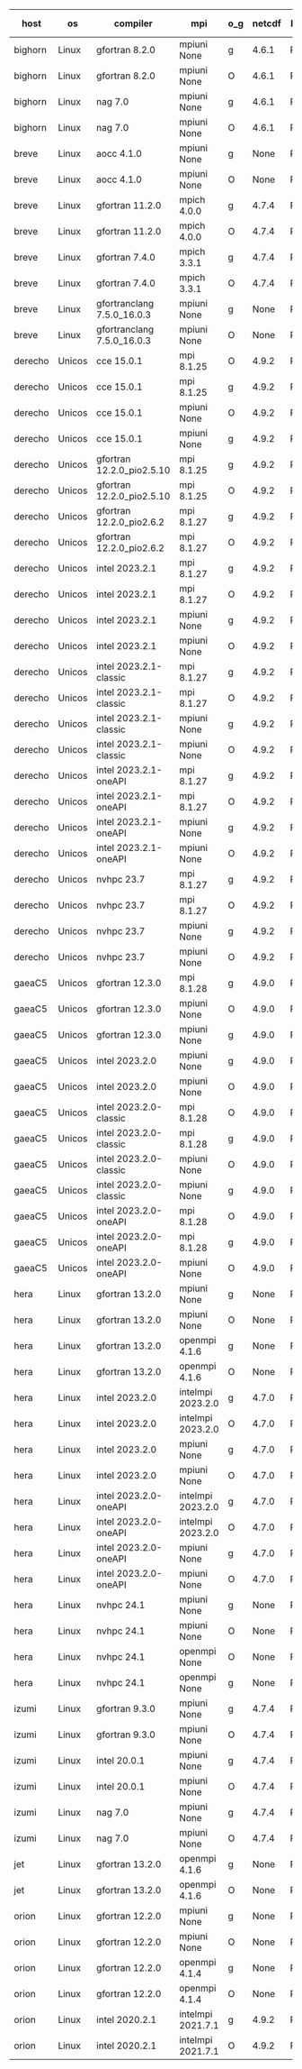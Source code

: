 

| host     | os       | compiler                              | mpi                      | o_g        | netcdf        | build       | u_pass          | u_fail          | s_pass            | s_fail            | e_pass             | e_fail             | nuopc_pass       | nuopc_fail       | artifacts link          |
|----------|----------|---------------------------------------|--------------------------|------------|---------------|-------------|-----------------|-----------------|-------------------|-------------------|--------------------|--------------------|------------------|------------------|-------------------------|
| bighorn | Linux | gfortran 8.2.0 | mpiuni None  | g | 4.6.1  | PASS | 12517 | 0 | 9 | 0 | 42 | 0 | None | None | <a href="https://github.com/esmf-org/esmf-test-artifacts/tree/c7ce4c1e93043e588d23ba825318e746f90fb3bd/develop/gfortran/8.2.0/g/mpiuni/None" target="_blank">c7ce4c1</a> | 
| bighorn | Linux | gfortran 8.2.0 | mpiuni None  | O | 4.6.1  | PASS | 12517 | 0 | 9 | 0 | 42 | 0 | None | None | <a href="https://github.com/esmf-org/esmf-test-artifacts/tree/b17a1621efa02d78bd30fe99f858d17c6cf9b111/develop/gfortran/8.2.0/O/mpiuni/None" target="_blank">b17a162</a> | 
| bighorn | Linux | nag 7.0 | mpiuni None  | g | 4.6.1  | PASS | 12517 | 0 | 9 | 0 | 42 | 0 | None | None | <a href="https://github.com/esmf-org/esmf-test-artifacts/tree/930541b30c9d360a7b124096ac6c471cb7ca71f5/develop/nag/7.0/g/mpiuni/None" target="_blank">930541b</a> | 
| bighorn | Linux | nag 7.0 | mpiuni None  | O | 4.6.1  | PASS | 12517 | 0 | 9 | 0 | 42 | 0 | None | None | <a href="https://github.com/esmf-org/esmf-test-artifacts/tree/98faf4da5b8942a6489351c79be554e3ab9f3071/develop/nag/7.0/O/mpiuni/None" target="_blank">98faf4d</a> | 
| breve | Linux | aocc 4.1.0 | mpiuni None  | g | None  | PASS | 12491 | 26 | 9 | 0 | 42 | 0 | None | None | <a href="https://github.com/esmf-org/esmf-test-artifacts/tree/09bdd296440005c5173c358772a9618c59656268/develop/aocc/4.1.0/g/mpiuni/None" target="_blank">09bdd29</a> | 
| breve | Linux | aocc 4.1.0 | mpiuni None  | O | None  | PASS | 12491 | 26 | 9 | 0 | 42 | 0 | None | None | <a href="https://github.com/esmf-org/esmf-test-artifacts/tree/866085b01ae933665d27fdfb02d3cbe4981b145a/develop/aocc/4.1.0/O/mpiuni/None" target="_blank">866085b</a> | 
| breve | Linux | gfortran 11.2.0 | mpich 4.0.0  | g | 4.7.4  | PASS | 14186 | 0 | 51 | 0 | 80 | 0 | 57 | 0 | <a href="https://github.com/esmf-org/esmf-test-artifacts/tree/dfa740811ca035e668c464c226ca73e6aaab31df/develop/gfortran/11.2.0/g/mpich/4.0.0" target="_blank">dfa7408</a> | 
| breve | Linux | gfortran 11.2.0 | mpich 4.0.0  | O | 4.7.4  | PASS | 14186 | 0 | 51 | 0 | 80 | 0 | 57 | 0 | <a href="https://github.com/esmf-org/esmf-test-artifacts/tree/ccbc8ffa8432d528c20fe159d5a8d4595091416a/develop/gfortran/11.2.0/O/mpich/4.0.0" target="_blank">ccbc8ff</a> | 
| breve | Linux | gfortran 7.4.0 | mpich 3.3.1  | g | 4.7.4  | PASS | 14186 | 0 | 51 | 0 | 80 | 0 | 57 | 0 | <a href="https://github.com/esmf-org/esmf-test-artifacts/tree/5853c06dc69f557f20929f6bc3dc6dc3105adb82/develop/gfortran/7.4.0/g/mpich/3.3.1" target="_blank">5853c06</a> | 
| breve | Linux | gfortran 7.4.0 | mpich 3.3.1  | O | 4.7.4  | PASS | 14186 | 0 | 51 | 0 | 80 | 0 | 57 | 0 | <a href="https://github.com/esmf-org/esmf-test-artifacts/tree/5c00da2b356206a3277017c30f4fc1b6b2385346/develop/gfortran/7.4.0/O/mpich/3.3.1" target="_blank">5c00da2</a> | 
| breve | Linux | gfortranclang 7.5.0_16.0.3 | mpiuni None  | g | None  | PASS | 12517 | 0 | 9 | 0 | 42 | 0 | None | None | <a href="https://github.com/esmf-org/esmf-test-artifacts/tree/1fb0fe767dbd62d096e16fe3e2612979349e8fef/develop/gfortranclang/7.5.0_16.0.3/g/mpiuni/None" target="_blank">1fb0fe7</a> | 
| breve | Linux | gfortranclang 7.5.0_16.0.3 | mpiuni None  | O | None  | PASS | 12517 | 0 | 9 | 0 | 42 | 0 | None | None | <a href="https://github.com/esmf-org/esmf-test-artifacts/tree/8b4d21f319a8d3b107a27ccfc96d53d2326b520e/develop/gfortranclang/7.5.0_16.0.3/O/mpiuni/None" target="_blank">8b4d21f</a> | 
| derecho | Unicos | cce 15.0.1 | mpi 8.1.25  | O | 4.9.2  | PASS | 14105 | 81 | 51 | 0 | 80 | 0 | 57 | 0 | <a href="https://github.com/esmf-org/esmf-test-artifacts/tree/3bd123dcc604065fdb002320b656a8d9491e3b70/develop/cce/15.0.1/O/mpi/8.1.25" target="_blank">3bd123d</a> | 
| derecho | Unicos | cce 15.0.1 | mpi 8.1.25  | g | 4.9.2  | PASS | 13988 | 198 | 51 | 0 | 80 | 0 | 57 | 0 | <a href="https://github.com/esmf-org/esmf-test-artifacts/tree/e661adf052a3a0e66fd1c94c7aa0fab32945d12e/develop/cce/15.0.1/g/mpi/8.1.25" target="_blank">e661adf</a> | 
| derecho | Unicos | cce 15.0.1 | mpiuni None  | O | 4.9.2  | PASS | 12282 | 235 | 9 | 0 | 42 | 0 | None | None | <a href="https://github.com/esmf-org/esmf-test-artifacts/tree/89e3629aa4f4ae2f607daf48a561fe839dcc848b/develop/cce/15.0.1/O/mpiuni/None" target="_blank">89e3629</a> | 
| derecho | Unicos | cce 15.0.1 | mpiuni None  | g | 4.9.2  | PASS | 12441 | 76 | 9 | 0 | 42 | 0 | None | None | <a href="https://github.com/esmf-org/esmf-test-artifacts/tree/4b05ee44dd5971204c899a613a258721a7ad270c/develop/cce/15.0.1/g/mpiuni/None" target="_blank">4b05ee4</a> | 
| derecho | Unicos | gfortran 12.2.0_pio2.5.10 | mpi 8.1.25  | g | 4.9.2  | PASS | 14186 | 0 | 51 | 0 | 80 | 0 | 57 | 0 | <a href="https://github.com/esmf-org/esmf-test-artifacts/tree/b062f108f813cbe5933269bba6dfc5ca8fe7291b/develop/gfortran/12.2.0_pio2.5.10/g/mpi/8.1.25" target="_blank">b062f10</a> | 
| derecho | Unicos | gfortran 12.2.0_pio2.5.10 | mpi 8.1.25  | O | 4.9.2  | PASS | 14186 | 0 | 51 | 0 | 80 | 0 | 57 | 0 | <a href="https://github.com/esmf-org/esmf-test-artifacts/tree/21658e5dfbe2377d928500a244b60ccf318afdb7/develop/gfortran/12.2.0_pio2.5.10/O/mpi/8.1.25" target="_blank">21658e5</a> | 
| derecho | Unicos | gfortran 12.2.0_pio2.6.2 | mpi 8.1.27  | g | 4.9.2  | PASS | 14186 | 0 | 51 | 0 | 80 | 0 | 57 | 0 | <a href="https://github.com/esmf-org/esmf-test-artifacts/tree/024add729a22c4223d5283c55271b3139632326b/develop/gfortran/12.2.0_pio2.6.2/g/mpi/8.1.27" target="_blank">024add7</a> | 
| derecho | Unicos | gfortran 12.2.0_pio2.6.2 | mpi 8.1.27  | O | 4.9.2  | PASS | 14186 | 0 | 51 | 0 | 80 | 0 | 57 | 0 | <a href="https://github.com/esmf-org/esmf-test-artifacts/tree/c80bd7cae81a5888662292103333b75ffdd21935/develop/gfortran/12.2.0_pio2.6.2/O/mpi/8.1.27" target="_blank">c80bd7c</a> | 
| derecho | Unicos | intel 2023.2.1 | mpi 8.1.27  | g | 4.9.2  | PASS | 14186 | 0 | 51 | 0 | 80 | 0 | 58 | 0 | <a href="https://github.com/esmf-org/esmf-test-artifacts/tree/f7f200f4b0164417029569064223fc6465c85183/develop/intel/2023.2.1/g/mpi/8.1.27" target="_blank">f7f200f</a> | 
| derecho | Unicos | intel 2023.2.1 | mpi 8.1.27  | O | 4.9.2  | PASS | 14186 | 0 | 51 | 0 | 80 | 0 | 58 | 0 | <a href="https://github.com/esmf-org/esmf-test-artifacts/tree/d71d6a4c5b59794356aca1058e9e4da86cb25340/develop/intel/2023.2.1/O/mpi/8.1.27" target="_blank">d71d6a4</a> | 
| derecho | Unicos | intel 2023.2.1 | mpiuni None  | g | 4.9.2  | PASS | 12517 | 0 | 9 | 0 | 42 | 0 | None | None | <a href="https://github.com/esmf-org/esmf-test-artifacts/tree/6374a776435b77b58219710f1e39b279d9070f21/develop/intel/2023.2.1/g/mpiuni/None" target="_blank">6374a77</a> | 
| derecho | Unicos | intel 2023.2.1 | mpiuni None  | O | 4.9.2  | PASS | 12517 | 0 | 9 | 0 | 42 | 0 | None | None | <a href="https://github.com/esmf-org/esmf-test-artifacts/tree/a24899cb80d1fd72774cbf80d118d6ff6487a5c8/develop/intel/2023.2.1/O/mpiuni/None" target="_blank">a24899c</a> | 
| derecho | Unicos | intel 2023.2.1-classic | mpi 8.1.27  | g | 4.9.2  | PASS | 14186 | 0 | 51 | 0 | 80 | 0 | 57 | 0 | <a href="https://github.com/esmf-org/esmf-test-artifacts/tree/e95e70300d57b0ceec6ce3aa3cb729661dd3eee4/develop/intel/2023.2.1-classic/g/mpi/8.1.27" target="_blank">e95e703</a> | 
| derecho | Unicos | intel 2023.2.1-classic | mpi 8.1.27  | O | 4.9.2  | PASS | 14186 | 0 | 51 | 0 | 80 | 0 | 57 | 0 | <a href="https://github.com/esmf-org/esmf-test-artifacts/tree/a656303f250839155a291cbf5e9434ac7cc41861/develop/intel/2023.2.1-classic/O/mpi/8.1.27" target="_blank">a656303</a> | 
| derecho | Unicos | intel 2023.2.1-classic | mpiuni None  | g | 4.9.2  | PASS | 12517 | 0 | 9 | 0 | 42 | 0 | None | None | <a href="https://github.com/esmf-org/esmf-test-artifacts/tree/7cf3f134a664c6b07120c2d977dfe2f3954603cf/develop/intel/2023.2.1-classic/g/mpiuni/None" target="_blank">7cf3f13</a> | 
| derecho | Unicos | intel 2023.2.1-classic | mpiuni None  | O | 4.9.2  | PASS | 12517 | 0 | 9 | 0 | 42 | 0 | None | None | <a href="https://github.com/esmf-org/esmf-test-artifacts/tree/078d4686d567bcfd05baeda56524b3eb3fe9ba6c/develop/intel/2023.2.1-classic/O/mpiuni/None" target="_blank">078d468</a> | 
| derecho | Unicos | intel 2023.2.1-oneAPI | mpi 8.1.27  | g | 4.9.2  | PASS | 14186 | 0 | 51 | 0 | 80 | 0 | 57 | 0 | <a href="https://github.com/esmf-org/esmf-test-artifacts/tree/8b00eaaaec84cd178ea62e38d6295b68389afda5/develop/intel/2023.2.1-oneAPI/g/mpi/8.1.27" target="_blank">8b00eaa</a> | 
| derecho | Unicos | intel 2023.2.1-oneAPI | mpi 8.1.27  | O | 4.9.2  | PASS | 14186 | 0 | 50 | 1 | 80 | 0 | 57 | 0 | <a href="https://github.com/esmf-org/esmf-test-artifacts/tree/1af0be543e03d1f9a04e100f801baad66251e55c/develop/intel/2023.2.1-oneAPI/O/mpi/8.1.27" target="_blank">1af0be5</a> | 
| derecho | Unicos | intel 2023.2.1-oneAPI | mpiuni None  | g | 4.9.2  | PASS | 12517 | 0 | 9 | 0 | 42 | 0 | None | None | <a href="https://github.com/esmf-org/esmf-test-artifacts/tree/6fd76900bc01229b1003de91288f1d87fb517fd5/develop/intel/2023.2.1-oneAPI/g/mpiuni/None" target="_blank">6fd7690</a> | 
| derecho | Unicos | intel 2023.2.1-oneAPI | mpiuni None  | O | 4.9.2  | PASS | 12517 | 0 | 9 | 0 | 42 | 0 | None | None | <a href="https://github.com/esmf-org/esmf-test-artifacts/tree/c12271d53af8f22889a372d49e0577ae1956d7ea/develop/intel/2023.2.1-oneAPI/O/mpiuni/None" target="_blank">c12271d</a> | 
| derecho | Unicos | nvhpc 23.7 | mpi 8.1.27  | g | 4.9.2  | PASS | 14186 | 0 | 51 | 0 | 80 | 0 | 57 | 0 | <a href="https://github.com/esmf-org/esmf-test-artifacts/tree/36bc3b36489b8d8ba3e76108daa19ad67009c88c/develop/nvhpc/23.7/g/mpi/8.1.27" target="_blank">36bc3b3</a> | 
| derecho | Unicos | nvhpc 23.7 | mpi 8.1.27  | O | 4.9.2  | PASS | 14186 | 0 | 51 | 0 | 80 | 0 | 57 | 0 | <a href="https://github.com/esmf-org/esmf-test-artifacts/tree/42d007ef13d6b5e3276d8c13d48742469bb77680/develop/nvhpc/23.7/O/mpi/8.1.27" target="_blank">42d007e</a> | 
| derecho | Unicos | nvhpc 23.7 | mpiuni None  | g | 4.9.2  | PASS | 12517 | 0 | 9 | 0 | 42 | 0 | None | None | <a href="https://github.com/esmf-org/esmf-test-artifacts/tree/039e32ca7aad50381146f6330899fcbb0a63701c/develop/nvhpc/23.7/g/mpiuni/None" target="_blank">039e32c</a> | 
| derecho | Unicos | nvhpc 23.7 | mpiuni None  | O | 4.9.2  | PASS | 12517 | 0 | 9 | 0 | 42 | 0 | None | None | <a href="https://github.com/esmf-org/esmf-test-artifacts/tree/efc15cc3d300ec586611204296d66653ddd2e1b5/develop/nvhpc/23.7/O/mpiuni/None" target="_blank">efc15cc</a> | 
| gaeaC5 | Unicos | gfortran 12.3.0 | mpi 8.1.28  | g | 4.9.0  | PASS | None | None | None | None | None | None | None | None | <a href="https://github.com/esmf-org/esmf-test-artifacts/tree/87b8a2e0191663bb3c70d543e5186bd647b9255e/develop/gfortran/12.3.0/g/mpi/8.1.28" target="_blank">87b8a2e</a> | 
| gaeaC5 | Unicos | gfortran 12.3.0 | mpiuni None  | O | 4.9.0  | PASS | 12517 | 0 | 9 | 0 | 42 | 0 | None | None | <a href="https://github.com/esmf-org/esmf-test-artifacts/tree/477fb01b11b8f0633b661c1ff3548dd4d00f08d0/develop/gfortran/12.3.0/O/mpiuni/None" target="_blank">477fb01</a> | 
| gaeaC5 | Unicos | gfortran 12.3.0 | mpiuni None  | g | 4.9.0  | PASS | None | None | None | None | None | None | None | None | <a href="https://github.com/esmf-org/esmf-test-artifacts/tree/f60fe3d1b77a8725049e9e34835ac5d7aebb4ed2/develop/gfortran/12.3.0/g/mpiuni/None" target="_blank">f60fe3d</a> | 
| gaeaC5 | Unicos | intel 2023.2.0 | mpiuni None  | g | 4.9.0  | PASS | None | None | None | None | None | None | None | None | <a href="https://github.com/esmf-org/esmf-test-artifacts/tree/0034e1f21ee63118b0bc9f84c76f7b0395a49e4d/develop/intel/2023.2.0/g/mpiuni/None" target="_blank">0034e1f</a> | 
| gaeaC5 | Unicos | intel 2023.2.0 | mpiuni None  | O | 4.9.0  | PASS | 12517 | 0 | 9 | 0 | 42 | 0 | None | None | <a href="https://github.com/esmf-org/esmf-test-artifacts/tree/4b559383e30712debc3721b844f4ea53fa4123ef/develop/intel/2023.2.0/O/mpiuni/None" target="_blank">4b55938</a> | 
| gaeaC5 | Unicos | intel 2023.2.0-classic | mpi 8.1.28  | O | 4.9.0  | PASS | 14186 | 0 | 51 | 0 | 80 | 0 | 57 | 0 | <a href="https://github.com/esmf-org/esmf-test-artifacts/tree/d0708044701702c5b9816ffe6aa2cc976ec6d682/develop/intel/2023.2.0-classic/O/mpi/8.1.28" target="_blank">d070804</a> | 
| gaeaC5 | Unicos | intel 2023.2.0-classic | mpi 8.1.28  | g | 4.9.0  | PASS | None | None | None | None | None | None | None | None | <a href="https://github.com/esmf-org/esmf-test-artifacts/tree/fb70593eac6af7b4eddcf30b7ec1175cb5f2fc92/develop/intel/2023.2.0-classic/g/mpi/8.1.28" target="_blank">fb70593</a> | 
| gaeaC5 | Unicos | intel 2023.2.0-classic | mpiuni None  | O | 4.9.0  | PASS | 12517 | 0 | 9 | 0 | 42 | 0 | None | None | <a href="https://github.com/esmf-org/esmf-test-artifacts/tree/14ecfa30fddbb22469f18bc47cbd8e97b6e69e14/develop/intel/2023.2.0-classic/O/mpiuni/None" target="_blank">14ecfa3</a> | 
| gaeaC5 | Unicos | intel 2023.2.0-classic | mpiuni None  | g | 4.9.0  | PASS | 12517 | 0 | 9 | 0 | 42 | 0 | None | None | <a href="https://github.com/esmf-org/esmf-test-artifacts/tree/c8123d6eaeeffec3ec932b32914d0a4e76ffb6c7/develop/intel/2023.2.0-classic/g/mpiuni/None" target="_blank">c8123d6</a> | 
| gaeaC5 | Unicos | intel 2023.2.0-oneAPI | mpi 8.1.28  | O | 4.9.0  | PASS | None | None | None | None | None | None | None | None | <a href="https://github.com/esmf-org/esmf-test-artifacts/tree/9a85898e2ef7616545e4a734bacc7c9c2f852804/develop/intel/2023.2.0-oneAPI/O/mpi/8.1.28" target="_blank">9a85898</a> | 
| gaeaC5 | Unicos | intel 2023.2.0-oneAPI | mpi 8.1.28  | g | 4.9.0  | PASS | None | None | None | None | None | None | None | None | <a href="https://github.com/esmf-org/esmf-test-artifacts/tree/acaaa1dff45d91fd4463a00942fd96dec7cf2fe3/develop/intel/2023.2.0-oneAPI/g/mpi/8.1.28" target="_blank">acaaa1d</a> | 
| gaeaC5 | Unicos | intel 2023.2.0-oneAPI | mpiuni None  | O | 4.9.0  | PASS | 12517 | 0 | 9 | 0 | 42 | 0 | None | None | <a href="https://github.com/esmf-org/esmf-test-artifacts/tree/e710ce0591d2b9af8012da02e685e0e1aed161ba/develop/intel/2023.2.0-oneAPI/O/mpiuni/None" target="_blank">e710ce0</a> | 
| hera | Linux | gfortran 13.2.0 | mpiuni None  | g | None  | PASS | 12517 | 0 | 9 | 0 | 42 | 0 | None | None | <a href="https://github.com/esmf-org/esmf-test-artifacts/tree/6c3fe05fe69edabf05c06238ca2cc9cf213b9612/develop/gfortran/13.2.0/g/mpiuni/None" target="_blank">6c3fe05</a> | 
| hera | Linux | gfortran 13.2.0 | mpiuni None  | O | None  | PASS | 12517 | 0 | 9 | 0 | 42 | 0 | None | None | <a href="https://github.com/esmf-org/esmf-test-artifacts/tree/e522988d633bda49a626026ccd0f98e69fd67c14/develop/gfortran/13.2.0/O/mpiuni/None" target="_blank">e522988</a> | 
| hera | Linux | gfortran 13.2.0 | openmpi 4.1.6  | g | None  | PASS | 14186 | 0 | 51 | 0 | 80 | 0 | 57 | 0 | <a href="https://github.com/esmf-org/esmf-test-artifacts/tree/d27b36f60f25703d8772c6cc7f19121121137d9f/develop/gfortran/13.2.0/g/openmpi/4.1.6" target="_blank">d27b36f</a> | 
| hera | Linux | gfortran 13.2.0 | openmpi 4.1.6  | O | None  | PASS | 14186 | 0 | 51 | 0 | 80 | 0 | 57 | 0 | <a href="https://github.com/esmf-org/esmf-test-artifacts/tree/75d1dd78d969e5f36c346651760447b02f0adc70/develop/gfortran/13.2.0/O/openmpi/4.1.6" target="_blank">75d1dd7</a> | 
| hera | Linux | intel 2023.2.0 | intelmpi 2023.2.0  | g | 4.7.0  | PASS | 14186 | 0 | 51 | 0 | 80 | 0 | 57 | 0 | <a href="https://github.com/esmf-org/esmf-test-artifacts/tree/0a1172e74535ce04bd8e83c44c7d83dbfd692159/develop/intel/2023.2.0/g/intelmpi/2023.2.0" target="_blank">0a1172e</a> | 
| hera | Linux | intel 2023.2.0 | intelmpi 2023.2.0  | O | 4.7.0  | PASS | 14186 | 0 | 51 | 0 | 80 | 0 | 57 | 0 | <a href="https://github.com/esmf-org/esmf-test-artifacts/tree/df81e9360cb569bbc005d9e923115fb294e3ea84/develop/intel/2023.2.0/O/intelmpi/2023.2.0" target="_blank">df81e93</a> | 
| hera | Linux | intel 2023.2.0 | mpiuni None  | g | 4.7.0  | PASS | 12517 | 0 | 9 | 0 | 42 | 0 | None | None | <a href="https://github.com/esmf-org/esmf-test-artifacts/tree/e07610ece1de1af897cc9f210aafcba5ddcf3e7c/develop/intel/2023.2.0/g/mpiuni/None" target="_blank">e07610e</a> | 
| hera | Linux | intel 2023.2.0 | mpiuni None  | O | 4.7.0  | PASS | 12517 | 0 | 9 | 0 | 42 | 0 | None | None | <a href="https://github.com/esmf-org/esmf-test-artifacts/tree/2df826a15637777e077231cb0f856a518ef140cb/develop/intel/2023.2.0/O/mpiuni/None" target="_blank">2df826a</a> | 
| hera | Linux | intel 2023.2.0-oneAPI | intelmpi 2023.2.0  | g | 4.7.0  | PASS | 14186 | 0 | 51 | 0 | 80 | 0 | 57 | 0 | <a href="https://github.com/esmf-org/esmf-test-artifacts/tree/e19122a329af27ce659f6accba9cd65214328d0e/develop/intel/2023.2.0-oneAPI/g/intelmpi/2023.2.0" target="_blank">e19122a</a> | 
| hera | Linux | intel 2023.2.0-oneAPI | intelmpi 2023.2.0  | O | 4.7.0  | PASS | 14186 | 0 | 50 | 1 | 80 | 0 | 57 | 0 | <a href="https://github.com/esmf-org/esmf-test-artifacts/tree/966f61f45b62098d04d88fe30d0a176ec85b7fe6/develop/intel/2023.2.0-oneAPI/O/intelmpi/2023.2.0" target="_blank">966f61f</a> | 
| hera | Linux | intel 2023.2.0-oneAPI | mpiuni None  | g | 4.7.0  | PASS | 12517 | 0 | 9 | 0 | 42 | 0 | None | None | <a href="https://github.com/esmf-org/esmf-test-artifacts/tree/033abff64c7ceb770b445809de817ca693f1fe25/develop/intel/2023.2.0-oneAPI/g/mpiuni/None" target="_blank">033abff</a> | 
| hera | Linux | intel 2023.2.0-oneAPI | mpiuni None  | O | 4.7.0  | PASS | 12517 | 0 | 9 | 0 | 42 | 0 | None | None | <a href="https://github.com/esmf-org/esmf-test-artifacts/tree/f2a90a55674b56969dfa2b4f315eb27ea7cec979/develop/intel/2023.2.0-oneAPI/O/mpiuni/None" target="_blank">f2a90a5</a> | 
| hera | Linux | nvhpc 24.1 | mpiuni None  | g | None  | PASS | 12517 | 0 | 9 | 0 | 42 | 0 | None | None | <a href="https://github.com/esmf-org/esmf-test-artifacts/tree/5c07f31e042cbcb884469d0c8ae93a2ef81ea7b1/develop/nvhpc/24.1/g/mpiuni/None" target="_blank">5c07f31</a> | 
| hera | Linux | nvhpc 24.1 | mpiuni None  | O | None  | PASS | 12517 | 0 | 9 | 0 | 42 | 0 | None | None | <a href="https://github.com/esmf-org/esmf-test-artifacts/tree/48e3b57cabb363435408095d36e5f5f1a3acdf2b/develop/nvhpc/24.1/O/mpiuni/None" target="_blank">48e3b57</a> | 
| hera | Linux | nvhpc 24.1 | openmpi None  | O | None  | PASS | 14186 | 0 | 51 | 0 | 80 | 0 | 57 | 0 | <a href="https://github.com/esmf-org/esmf-test-artifacts/tree/2c0a7111a7bac9732584b4f2e1c545c2cca602d6/develop/nvhpc/24.1/O/openmpi/None" target="_blank">2c0a711</a> | 
| hera | Linux | nvhpc 24.1 | openmpi None  | g | None  | PASS | 14186 | 0 | 51 | 0 | 80 | 0 | 57 | 0 | <a href="https://github.com/esmf-org/esmf-test-artifacts/tree/4617d3e28c5c59b712253a477b2d3fe7e3e5eb75/develop/nvhpc/24.1/g/openmpi/None" target="_blank">4617d3e</a> | 
| izumi | Linux | gfortran 9.3.0 | mpiuni None  | g | 4.7.4  | PASS | 12517 | 0 | 9 | 0 | 42 | 0 | None | None | <a href="https://github.com/esmf-org/esmf-test-artifacts/tree/d6a075318bbc154739ccdfd4adfbdd7cb7b7b79d/develop/gfortran/9.3.0/g/mpiuni/None" target="_blank">d6a0753</a> | 
| izumi | Linux | gfortran 9.3.0 | mpiuni None  | O | 4.7.4  | PASS | 12517 | 0 | 9 | 0 | 42 | 0 | None | None | <a href="https://github.com/esmf-org/esmf-test-artifacts/tree/2f605301dcb618c861c01f7c717a71b200c4554f/develop/gfortran/9.3.0/O/mpiuni/None" target="_blank">2f60530</a> | 
| izumi | Linux | intel 20.0.1 | mpiuni None  | g | 4.7.4  | PASS | 12517 | 0 | 9 | 0 | 42 | 0 | None | None | <a href="https://github.com/esmf-org/esmf-test-artifacts/tree/7d9c9eef6a0fbde79f17a4ef9dbe1125bc6bddbc/develop/intel/20.0.1/g/mpiuni/None" target="_blank">7d9c9ee</a> | 
| izumi | Linux | intel 20.0.1 | mpiuni None  | O | 4.7.4  | PASS | 12517 | 0 | 9 | 0 | 42 | 0 | None | None | <a href="https://github.com/esmf-org/esmf-test-artifacts/tree/168db62387d73482bfe8f7c797886d8897192200/develop/intel/20.0.1/O/mpiuni/None" target="_blank">168db62</a> | 
| izumi | Linux | nag 7.0 | mpiuni None  | g | 4.7.4  | PASS | 12517 | 0 | 9 | 0 | 42 | 0 | None | None | <a href="https://github.com/esmf-org/esmf-test-artifacts/tree/c878aa052471ecf8a23de4415e21da28bfdef65b/develop/nag/7.0/g/mpiuni/None" target="_blank">c878aa0</a> | 
| izumi | Linux | nag 7.0 | mpiuni None  | O | 4.7.4  | PASS | 12517 | 0 | 9 | 0 | 42 | 0 | None | None | <a href="https://github.com/esmf-org/esmf-test-artifacts/tree/a0b3fd46b5dae9579b6c204f03293de3e443e95c/develop/nag/7.0/O/mpiuni/None" target="_blank">a0b3fd4</a> | 
| jet | Linux | gfortran 13.2.0 | openmpi 4.1.6  | g | None  | PASS | 14186 | 0 | 51 | 0 | 80 | 0 | 57 | 0 | <a href="https://github.com/esmf-org/esmf-test-artifacts/tree/2914dc10ed77f1a55c417ec8ed3c001324795999/develop/gfortran/13.2.0/g/openmpi/4.1.6" target="_blank">2914dc1</a> | 
| jet | Linux | gfortran 13.2.0 | openmpi 4.1.6  | O | None  | PASS | 14186 | 0 | 51 | 0 | 80 | 0 | 57 | 0 | <a href="https://github.com/esmf-org/esmf-test-artifacts/tree/73569aa01f4bbb6198f8351ae5fb9c3bd7cf32e9/develop/gfortran/13.2.0/O/openmpi/4.1.6" target="_blank">73569aa</a> | 
| orion | Linux | gfortran 12.2.0 | mpiuni None  | g | None  | PASS | 12517 | 0 | 9 | 0 | 42 | 0 | None | None | <a href="https://github.com/esmf-org/esmf-test-artifacts/tree/af1fa9361143c6c5055c4ba6388bf272df005fe9/develop/gfortran/12.2.0/g/mpiuni/None" target="_blank">af1fa93</a> | 
| orion | Linux | gfortran 12.2.0 | mpiuni None  | O | None  | PASS | 12517 | 0 | 9 | 0 | 42 | 0 | None | None | <a href="https://github.com/esmf-org/esmf-test-artifacts/tree/679cfcdc1bfed125063e9724f64f31ccf91950ad/develop/gfortran/12.2.0/O/mpiuni/None" target="_blank">679cfcd</a> | 
| orion | Linux | gfortran 12.2.0 | openmpi 4.1.4  | g | None  | PASS | 14186 | 0 | 51 | 0 | 80 | 0 | 57 | 0 | <a href="https://github.com/esmf-org/esmf-test-artifacts/tree/51fe0e03f9238b7ba9445ce4bf8676c1034c00b0/develop/gfortran/12.2.0/g/openmpi/4.1.4" target="_blank">51fe0e0</a> | 
| orion | Linux | gfortran 12.2.0 | openmpi 4.1.4  | O | None  | PASS | 14186 | 0 | 51 | 0 | 80 | 0 | 57 | 0 | <a href="https://github.com/esmf-org/esmf-test-artifacts/tree/01c8211f843763cde181f304ec8f1653516a2b0f/develop/gfortran/12.2.0/O/openmpi/4.1.4" target="_blank">01c8211</a> | 
| orion | Linux | intel 2020.2.1 | intelmpi 2021.7.1  | g | 4.9.2  | PASS | 14186 | 0 | 51 | 0 | 80 | 0 | 57 | 0 | <a href="https://github.com/esmf-org/esmf-test-artifacts/tree/14044c3cbf93476314cf13e617b71737d29b218e/develop/intel/2020.2.1/g/intelmpi/2021.7.1" target="_blank">14044c3</a> | 
| orion | Linux | intel 2020.2.1 | intelmpi 2021.7.1  | O | 4.9.2  | PASS | 14186 | 0 | 51 | 0 | 80 | 0 | 57 | 0 | <a href="https://github.com/esmf-org/esmf-test-artifacts/tree/58fe6dc1c39901c48eedbb11f49e9b70b75300c0/develop/intel/2020.2.1/O/intelmpi/2021.7.1" target="_blank">58fe6dc</a> | 

